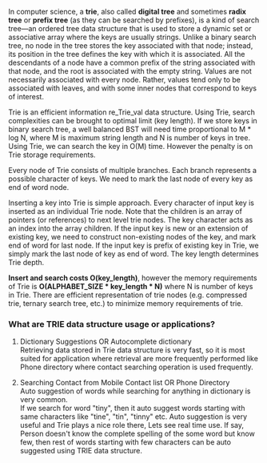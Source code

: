 In computer science, a __trie__, also called __digital tree__ and sometimes __radix tree__ or __prefix tree__ (as they can be searched by prefixes), is a kind of search tree—an ordered tree data structure that is used to store a dynamic set or associative array where the keys are usually strings. Unlike a binary search tree, no node in the tree stores the key associated with that node; instead, its position in the tree defines the key with which it is associated. All the descendants of a node have a common prefix of the string associated with that node, and the root is associated with the empty string. Values are not necessarily associated with every node. Rather, values tend only to be associated with leaves, and with some inner nodes that correspond to keys of interest.


Trie is an efficient information re_Trie_val data structure. Using Trie, search complexities can be brought to optimal limit (key length). If we store keys in binary search tree, a well balanced BST will need time proportional to M * log N, where M is maximum string length and N is number of keys in tree. Using Trie, we can search the key in O(M) time. However the penalty is on Trie storage requirements.

Every node of Trie consists of multiple branches. Each branch represents a possible character of keys. We need to mark the last node of every key as end of word node.

Inserting a key into Trie is simple approach. Every character of input key is inserted as an individual Trie node. Note that the children is an array of pointers (or references) to next level trie nodes. The key character acts as an index into the array children. If the input key is new or an extension of existing key, we need to construct non-existing nodes of the key, and mark end of word for last node. If the input key is prefix of existing key in Trie, we simply mark the last node of key as end of word. The key length determines Trie depth.

__Insert and search costs O(key_length)__, however the memory requirements of Trie is __O(ALPHABET_SIZE * key_length * N)__ where N is number of keys in Trie. There are efficient representation of trie nodes (e.g. compressed trie, ternary search tree, etc.) to minimize memory requirements of trie.

### What are TRIE data structure usage or applications?

1. Dictionary Suggestions OR Autocomplete dictionary  
  Retrieving data stored in Trie data structure is very fast, so it is most suited for application where retrieval are more frequently performed like Phone directory where contact searching operation is used frequently.

2. Searching Contact from Mobile Contact list OR Phone Directory  
  Auto suggestion of words while searching for anything in dictionary is very common.  
  If we search for word "tiny", then it auto suggest words starting with same characters like "tine", "tin", "tinny" etc.
Auto suggestion is very useful and Trie plays a nice role there, Lets see real time use.
If say, Person doesn't know the complete spelling of the some word but know few, then rest of words starting with few characters can be auto suggested using TRIE data structure.
